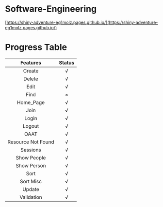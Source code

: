 # Software-Engineering
[https://shiny-adventure-eg1molz.pages.github.io/](https://shiny-adventure-eg1molz.pages.github.io/)

# Progress Table
|      Features      | Status |
|:------------------:|:------:|
|       Create       |   √    |
|       Delete       |   √    |
|        Edit        |   √    |
|        Find        |   ×    |
|     Home_Page      |   √    |
|        Join        |   √    |
|       Login        |   √    |
|       Logout       |   √    |
|        OAAT        |   √    |
| Resource Not Found |   √    |
|      Sessions      |   √    |
|    Show People     |   √    |
|    Show Person     |   √    |
|        Sort        |   √    |
|     Sort Misc      |   √    |
|       Update       |   √    |
|     Validation     |   √    |
